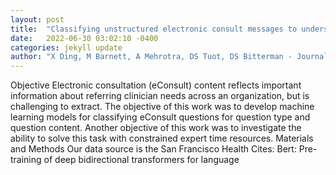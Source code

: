 ```yaml
---
layout: post
title:  "Classifying unstructured electronic consult messages to understand primary care physician specialty information needs"
date:   2022-06-30 03:02:10 -0400
categories: jekyll update
author: "X Ding, M Barnett, A Mehrotra, DS Tuot, DS Bitterman - Journal of the American , 2022"
---
```

Objective Electronic consultation (eConsult) content reflects important information about referring clinician needs across an organization, but is challenging to extract. The objective of this work was to develop machine learning models for classifying eConsult questions for question type and question content. Another objective of this work was to investigate the ability to solve this task with constrained expert time resources. Materials and Methods Our data source is the San Francisco Health 
Cites: Bert: Pre-training of deep bidirectional transformers for language